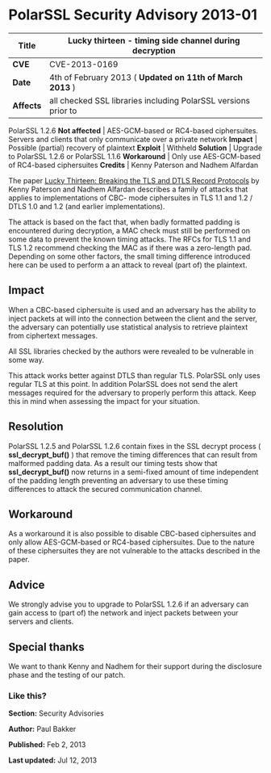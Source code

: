 # PolarSSL Security Advisory 2013-01

**Title** |  Lucky thirteen - timing side channel during decryption
---|---
**CVE** |  CVE-2013-0169
**Date** |  4th of February 2013 ( **Updated on 11th of March 2013** )
**Affects** |  all checked SSL libraries including PolarSSL versions prior to
PolarSSL 1.2.6
**Not affected** |  AES-GCM-based or RC4-based ciphersuites. Servers and
clients that only communicate over a private network
**Impact** |  Possible (partial) recovery of plaintext
**Exploit** |  Withheld
**Solution** |  Upgrade to PolarSSL 1.2.6 or PolarSSL 1.1.6
**Workaround** |  Only use AES-GCM-based of RC4-based ciphersuites
**Credits** |  Kenny Paterson and Nadhem Alfardan

The paper [Lucky Thirteen: Breaking the TLS and DTLS Record
Protocols](http://www.isg.rhul.ac.uk/tls) by Kenny Paterson and Nadhem
Alfardan describes a family of attacks that applies to implementations of CBC-
mode ciphersuites in TLS 1.1 and 1.2 / DTLS 1.0 and 1.2 (and earlier
implementations).

The attack is based on the fact that, when badly formatted padding is
encountered during decryption, a MAC check must still be performed on some
data to prevent the known timing attacks. The RFCs for TLS 1.1 and TLS 1.2
recommend checking the MAC as if there was a zero-length pad. Depending on
some other factors, the small timing difference introduced here can be used to
perform a an attack to reveal (part of) the plaintext.

## Impact

When a CBC-based ciphersuite is used and an adversary has the ability to
inject packets at will into the connection between the client and the server,
the adversary can potentially use statistical analysis to retrieve plaintext
from ciphertext messages.

All SSL libraries checked by the authors were revealed to be vulnerable in
some way.

This attack works better against DTLS than regular TLS. PolarSSL only uses
regular TLS at this point. In addition PolarSSL does not send the alert
messages required for the adversary to properly perform this attack. Keep this
in mind when assessing the impact for your situation.

## Resolution

PolarSSL 1.2.5 and PolarSSL 1.2.6 contain fixes in the SSL decrypt process (
**ssl_decrypt_buf()** ) that remove the timing differences that can result
from malformed padding data. As a result our timing tests show that
**ssl_decrypt_buf()** now returns in a semi-fixed amount of time independent
of the padding length preventing an adversary to use these timing differences
to attack the secured communication channel.

## Workaround

As a workaround it is also possible to disable CBC-based ciphersuites and only
allow AES-GCM-based or RC4-based ciphersuites. Due to the nature of these
ciphersuites they are not vulnerable to the attacks described in the paper.

## Advice

We strongly advise you to upgrade to PolarSSL 1.2.6 if an adversary can gain
access to (part of) the network and inject packets between your servers and
clients.

## Special thanks

We want to thank Kenny and Nadhem for their support during the disclosure
phase and the testing of our patch.

### Like this?

**Section:**
Security Advisories

**Author:**
Paul Bakker

**Published:**
Feb 2, 2013

**Last updated:**
Jul 12, 2013